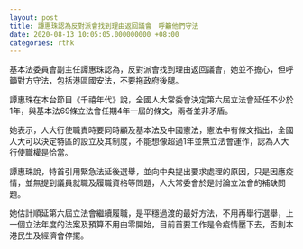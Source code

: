 ```yaml
---
layout: post
title: 譚惠珠認為反對派會找到理由返回議會　呼籲他們守法
date: 2020-08-13 10:05:05.000000000 +08:00
categories: rthk
---
```


基本法委員會副主任譚惠珠認為，反對派會找到理由返回議會，她並不擔心，但呼籲對方守法，包括港區國安法，不要拖政府後腿。

譚惠珠在本台節目《千禧年代》說，全國人大常委會決定第六屆立法會延任不少於1年，與基本法69條立法會任期4年一屆的條文，兩者並非矛盾。

她表示，人大行使職責時要同時顧及基本法及中國憲法，憲法中有條文指出，全國人大可以決定特區的設立及其制度，不能想像超過1年並無立法會運作，認為人大行使職權是恰當。

譚惠珠說，特首引用緊急法延後選舉，並向中央提出要求處理的原因，只是因應疫情，並無提到議員就職及履職資格等問題，人大常委會於是討論立法會的補缺問題。

她估計順延第六屆立法會繼續履職，是平穩過渡的最好方法，不用再舉行選舉，上一個立法年度的法案及預算不用由零開始，目前首要工作是令疫情壓下去，否則本港民生及經濟會停擺。
